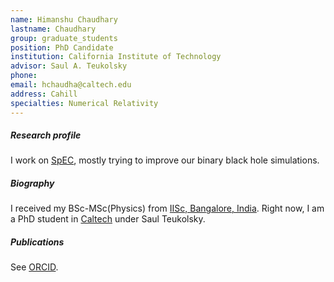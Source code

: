 ```yaml
---
name: Himanshu Chaudhary
lastname: Chaudhary
group: graduate_students
position: PhD Candidate
institution: California Institute of Technology
advisor: Saul A. Teukolsky
phone:
email: hchaudha@caltech.edu
address: Cahill
specialties: Numerical Relativity
---
```


##### Research profile

I work on [SpEC](https://sxs-collaboration.github.io/www_black-holes_org/for-researchers/spec), mostly trying to improve our binary black hole simulations. 

##### Biography

I received my BSc-MSc(Physics) from [IISc, Bangalore, India](https://iisc.ac.in/).
Right now, I am a PhD student in [Caltech](https://www.caltech.edu/) under Saul Teukolsky.

##### Publications

See [ORCID](https://orcid.org/0000-0002-4101-0534).
